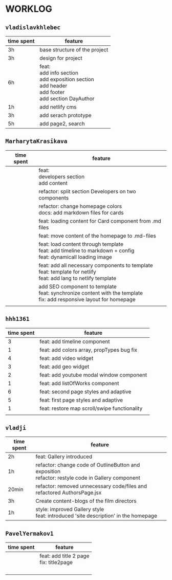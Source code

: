 # WORKLOG  
## `vladislavkhlebec`
<table>
  <thead>
    <tr>
      <th>time spent</th>
      <th>feature</th>
    </tr>
  </thead>
  <tbody>
    <tr>
      <td>3h</td>
      <td>base structure of the project</td>
    </tr>
    <tr>
      <td>3h</td>
      <td>design for project</td>
    </tr>
    <tr>
      <td>6h</td>
      <td>feat:<br>
          add info section<br>
          add exposition section<br>
          add header<br>
          add footer<br>
          add section DayAuthor
      </td>
    </tr>
    <tr>
      <td>1h</td>
      <td>add netlify cms</td>
    </tr>
    <tr>
      <td>3h</td>
      <td>add serach prototype</td>
    </tr>
        <tr>
      <td>5h</td>
      <td>add page2, search</td>
    </tr>
  </tbody>
</table>

## `MarharytaKrasikava`
<table>
  <thead>
    <tr>
      <th>time spent</th>
      <th>feature</th>
    </tr>
  </thead>
  <tbody>
    <tr>
      <td></td>
      <td>feat:<br>
          developers section<br>
          add content
      </td>
    </tr>
    <tr>
      <td></td>
      <td>refactor: split section Developers on two components</td>
    </tr>
    <tr>
      <td></td>
      <td>refactor: change homepage colors<br>
          docs: add markdown files for cards<br>
      </td>
    </tr>
    <tr>
      <td></td>
      <td>feat: loading content for Card component from .md files</td>
    </tr>
    <tr>
      <td></td>
      <td>feat: move content of the homepage to .md-files<br>
      </td>
    </tr>
    <tr>
      <td></td>
      <td>feat: load content through template<br>
          feat: add timeline to markdown + config<br>
          feat: dynamicall loading image
      </td>
    </tr>
    <tr>
      <td></td>
      <td>feat: add all necessary components to template<br>
          feat: template for netlify<br>
          feat: add lang to netlify template
      </td>
    </tr>
    <tr>
      <td></td>
      <td>add SEO component to template<br>
          feat: synchronize content with the template<br>
          fix: add responsive layout for homepage
      </td>
    </tr>
    <tr>
      <td></td>
      <td></td>
    </tr>
  </tbody>
</table>

## `hhh1361`
<table>
  <thead>
    <tr>
      <th>time spent</th>
      <th>feature</th>
    </tr>
  </thead>
  <tbody>
    <tr>
      <td>3</td>
      <td>feat: add timeline component</td>
    </tr>
    <tr>
      <td>1</td>
      <td>feat: add colors array, propTypes bug fix</td>
    </tr>
    <tr>
      <td>4</td>
      <td>feat: add video widget</td>
    </tr>
    <tr>
      <td>3</td>
      <td>feat: add geo widget</td>
    </tr>
    <tr>
      <td>2</td>
      <td>feat: add youtube modal window component</td>
    </tr>
    <tr>
      <td>1</td>
      <td>feat: add listOfWorks component</td>
    </tr>
    <tr>
      <td>6</td>
      <td>feat: second page styles and adaptive</td>
    </tr>
    <tr>
      <td>5</td>
      <td>feat: first page styles and adaptive</td>
    </tr>
    <tr>
      <td>1</td>
      <td>feat: restore map scroll/swipe functionality</td>
    </tr>
    <tr>
      <td></td>
      <td></td>
    </tr>
  </tbody>
</table>

## `vladji`
<table>
  <thead>
    <tr>
      <th>time spent</th>
      <th>feature</th>
    </tr>
  </thead>
  <tbody>
    <tr>
      <td>2h</td>
      <td>feat: Gallery introduced</td>
    </tr>
    <tr>
      <td>1h</td>
      <td>refactor: change code of OutlineButton and exposition<br>
          refactor: restyle code in Gallery component
      </td>
    </tr>
    <tr>
      <td>20min</td>
      <td>refactor: removed unnecessary code/files and refactored AuthorsPage.jsx</td>
    </tr>
    <tr>
      <td>3h</td>
      <td>Create content-blogs of the film directors</td>
    </tr>
    <tr>
      <td>1h</td>
      <td>style: improved Gallery style<br>
      feat: introduced 'site description' in the homepage
      </td>
    </tr>
  </tbody>
</table>

## `PavelYermakov1`
<table>
  <thead>
    <tr>
      <th>time spent</th>
      <th>feature</th>
    </tr>
  </thead>
  <tbody>
    <tr>
      <td></td>
      <td>feat: add title 2 page<br>
          fix: title2page
      </td>
    </tr>
    <tr>
      <td></td>
      <td></td>
    </tr>
    <tr>
      <td></td>
      <td></td>
    </tr>
    <tr>
      <td></td>
      <td></td>
    </tr>
    <tr>
      <td></td>
      <td></td>
    </tr>
  </tbody>
</table>
